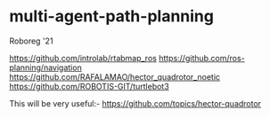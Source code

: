 # multi-agent-path-planning
Roboreg '21

https://github.com/introlab/rtabmap_ros
https://github.com/ros-planning/navigation
https://github.com/RAFALAMAO/hector_quadrotor_noetic
https://github.com/ROBOTIS-GIT/turtlebot3


This will be very useful:-
https://github.com/topics/hector-quadrotor


